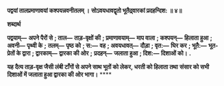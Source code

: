 **पद्वयां तालप्रमाणावयां कश्पयन्नवनीतलम् ।** **सोऽवयधावद्वृतो भूतैद्र्वारकां प्रदहन्दिश: ॥ ४॥** 

**शब्दार्थ** 

**पद्वयाम्—** **अपने पैरों से** **; ताल—** **ताड़-वृक्षों की** **; प्रमाणावयाम्—** **माप वाला** **; कश्पयन्—** **हिलाता हुआ** **; अवनी—** **पृथ्वी के** **;** **तलम्—** **पृष्ठ को** **; स:—** **वह** **; अवयधावत्—** **दौड़ा** **; वृत:—** **घिर कर** **; भूतै:—** **भूत-प्रेतों के द्वारा** **; द्वारकाम्—** **द्वारका की ओर** **;** **प्रदहन्—** **जलाता हुआ** **; दिश:—** **दिशाओं को।** **.** 

**यह दैत्य ताड़-वृक्ष जैसी लंबी टाँगों से अपने साथ भूतों को लेकर, धरती को हिलाता तथा** **संसार को सभी दिशाओं में जलाता हुआ द्वारका की ओर भागा।** **** 